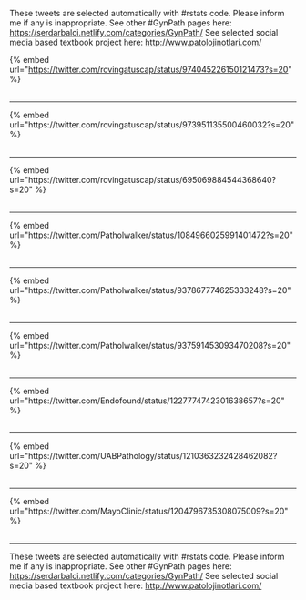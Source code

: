 

These tweets are selected automatically with #rstats code. Please inform me if any is inappropriate.
See other #GynPath pages here: https://serdarbalci.netlify.com/categories/GynPath/ 
See selected social media based textbook project here: http://www.patolojinotlari.com/

{% embed url="https://twitter.com/rovingatuscap/status/974045226150121473?s=20" %}<br>
<br>
<hr>
{% embed url="https://twitter.com/rovingatuscap/status/973951135500460032?s=20" %}<br>
<br>
<hr>
{% embed url="https://twitter.com/rovingatuscap/status/695069884544368640?s=20" %}<br>
<br>
<hr>
{% embed url="https://twitter.com/Patholwalker/status/1084966025991401472?s=20" %}<br>
<br>
<hr>
{% embed url="https://twitter.com/Patholwalker/status/937867774625333248?s=20" %}<br>
<br>
<hr>
{% embed url="https://twitter.com/Patholwalker/status/937591453093470208?s=20" %}<br>
<br>
<hr>
{% embed url="https://twitter.com/Endofound/status/1227774742301638657?s=20" %}<br>
<br>
<hr>
{% embed url="https://twitter.com/UABPathology/status/1210363232428462082?s=20" %}<br>
<br>
<hr>
{% embed url="https://twitter.com/MayoClinic/status/1204796735308075009?s=20" %}<br>
<br>
<hr>


These tweets are selected automatically with #rstats code. Please inform me if any is inappropriate.
See other #GynPath pages here: https://serdarbalci.netlify.com/categories/GynPath/ 
See selected social media based textbook project here: http://www.patolojinotlari.com/
